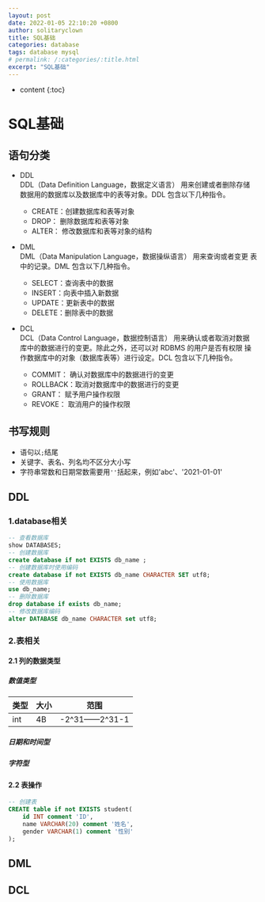 ```yaml
---
layout: post
date: 2022-01-05 22:10:20 +0800
author: solitaryclown
title: SQL基础
categories: database
tags: database mysql
# permalink: /:categories/:title.html
excerpt: "SQL基础"
---
```

* content
{:toc}

# SQL基础

## 语句分类
+ DDL  
DDL（Data Definition Language，数据定义语言）  用来创建或者删除存储
数据用的数据库以及数据库中的表等对象。DDL 包含以下几种指令。
    - CREATE：创建数据库和表等对象
    - DROP： 删除数据库和表等对象
    - ALTER： 修改数据库和表等对象的结构

+ DML  
DML（Data Manipulation Language，数据操纵语言）  用来查询或者变更
表中的记录。DML 包含以下几种指令。
    - SELECT：查询表中的数据
    - INSERT：向表中插入新数据
    - UPDATE：更新表中的数据
    - DELETE：删除表中的数据
+ DCL  
DCL（Data Control Language，数据控制语言）  用来确认或者取消对数据
库中的数据进行的变更。除此之外，还可以对 RDBMS 的用户是否有权限
操作数据库中的对象（数据库表等）进行设定。DCL 包含以下几种指令。
    - COMMIT： 确认对数据库中的数据进行的变更
    - ROLLBACK：取消对数据库中的数据进行的变更
    - GRANT： 赋予用户操作权限
    - REVOKE： 取消用户的操作权限


## 书写规则
+ 语句以`;`结尾
+ 关键字、表名、列名均不区分大小写
+ 字符串常数和日期常数需要用`''`括起来，例如'abc'、'2021-01-01'

## DDL

### 1.database相关
```sql
-- 查看数据库
show DATABASES;
-- 创建数据库
create database if not EXISTS db_name ;
-- 创建数据库时使用编码
create database if not EXISTS db_name CHARACTER SET utf8;
-- 使用数据库
use db_name;
-- 删除数据库
drop database if exists db_name;
-- 修改数据库编码
alter DATABASE db_name CHARACTER set utf8;

```

### 2.表相关
#### 2.1 列的数据类型
##### 数值类型

| 类型 | 大小 | 范围 |
|----|----|----|
| int | 4B | -2^31——2^31-1 |




##### 日期和时间型
##### 字符型




#### 2.2 表操作
```sql
-- 创建表
CREATE table if not EXISTS student(
	id INT comment 'ID',
	name VARCHAR(20) comment '姓名',
	gender VARCHAR(1) comment '性别'
);
```


## DML

## DCL